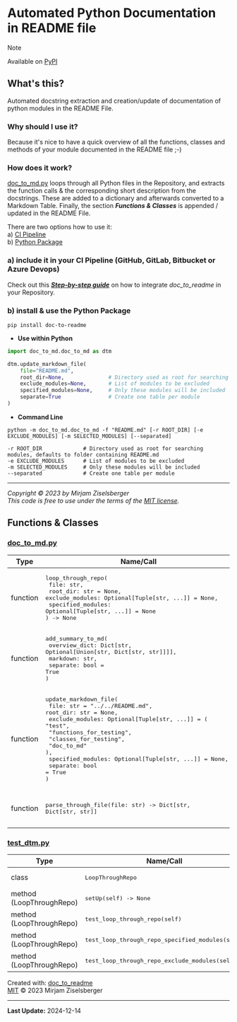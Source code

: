 # Automated Python Documentation in README file

> [!NOTE]
> Available on [PyPI](https://pypi.org/project/doc-to-readme)

## What's this?

Automated docstring extraction and creation/update of documentation of python modules in the README File.

### Why should I use it?

Because it's nice to have a quick overview of all the functions, classes and methods of your module documented in the README file ;-)

### How does it work?

[doc_to_md.py](src/doc_to_md/doc_to_md.py) loops through all Python files in the Repository, and extracts the function calls & the corresponding short description from the docstrings. These are added to a dictionary and afterwards converted to a Markdown Table. Finally, the section **_Functions & Classes_** is appended / updated in the README File.

There are two options how to use it:  
a) [CI Pipeline](#a-add-to-pipeline-github-gitlab-bitbucket-or-azure-devops)  
b) [Python Package](#b-install--use-the-python-package)   

### a) include it in your CI Pipeline (GitHub, GitLab, Bitbucket or Azure Devops)
Check out this [**_Step-by-step guide_**](https://github.com/ziselsberger/use_doc_to_readme) on how to integrate _doc_to_readme_ in your Repository.

### b) install & use the Python Package

```shell
pip install doc-to-readme
```

- **Use within Python** 
```python
import doc_to_md.doc_to_md as dtm

dtm.update_markdown_file(
    file="README.md",
    root_dir=None,              # Directory used as root for searching modules, defaults to folder containing README.md
    exclude_modules=None,       # List of modules to be excluded
    specified_modules=None,     # Only these modules will be included
    separate=True               # Create one table per module
)
```

- **Command Line**
```shell
python -m doc_to_md.doc_to_md -f "README.md" [-r ROOT_DIR] [-e EXCLUDE_MODULES] [-m SELECTED_MODULES] [--separated]

-r ROOT_DIR             # Directory used as root for searching modules, defaults to folder containing README.md
-e EXCLUDE_MODULES      # List of modules to be excluded
-m SELECTED_MODULES     # Only these modules will be included
--separated             # Create one table per module
```

---

_Copyright &copy; 2023 by Mirjam Ziselsberger_  
_This code is free to use under the terms of the [MIT license](/LICENSE)._

## Functions & Classes  

### [doc_to_md.py](./src/doc_to_md/doc_to_md.py)

| Type | Name/Call | Description |
| --- | --- | --- |
| function  | <pre lang='py'>loop_through_repo(&#13;  file: str, &#13;  root_dir: str = None, &#13;  exclude_modules: Optional[Tuple[str, ...]] = None, &#13;  specified_modules: Optional[Tuple[str, ...]] = None&#13;) -> None</pre> | Collect documentation from functions & classes. |
| function  | <pre lang='py'>add_summary_to_md(&#13;  overview_dict: Dict[str, Optional[Union[str, Dict[str, str]]]], &#13;  markdown: str, &#13;  separate: bool = True&#13;)</pre> | Add Table with all Functions & Classes to Markdown file. |
| function  | <pre lang='py'>update_markdown_file(&#13;  file: str = "../../README.md", &#13;  root_dir: str = None, &#13;  exclude_modules: Optional[Tuple[str, ...]] = (&#13;    "test", &#13;    "functions_for_testing", &#13;    "classes_for_testing", &#13;    "doc_to_md"&#13;  ), &#13;  specified_modules: Optional[Tuple[str, ...]] = None, &#13;  separate: bool = True&#13;)</pre> | Add/update 'Functions & Classes' Section in Markdown file. |
| function  | <pre lang='py'>parse_through_file(file: str) -> Dict[str, Dict[str, str]]</pre> | Parse through file, return dict with classes and functions. |

### [test_dtm.py](./tests/test_dtm.py)

| Type | Name/Call | Description |
| --- | --- | --- |
| class  | <pre lang='py'>LoopThroughRepo</pre> | None |
| method (LoopThroughRepo) | <pre lang='py'>setUp(self) -> None</pre> | None |
| method (LoopThroughRepo) | <pre lang='py'>test_loop_through_repo(self)</pre> | None |
| method (LoopThroughRepo) | <pre lang='py'>test_loop_through_repo_specified_modules(self)</pre> | None |
| method (LoopThroughRepo) | <pre lang='py'>test_loop_through_repo_exclude_modules(self)</pre> | None |

Created with: [doc_to_readme](https://github.com/ziselsberger/doc_to_readme)  
[MIT](https://github.com/ziselsberger/doc_to_readme/blob/main/LICENSE) &copy; 2023 Mirjam Ziselsberger

---
**Last Update:** 2024-12-14